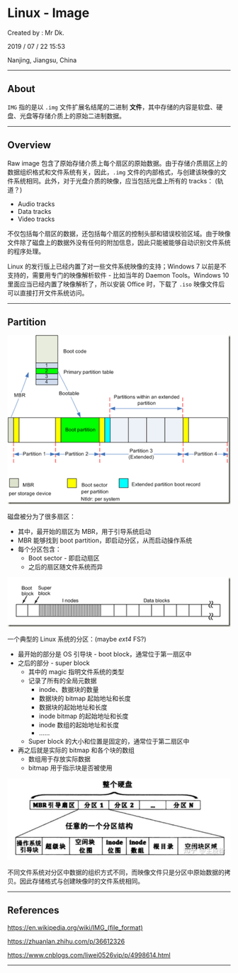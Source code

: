 # Linux - Image

Created by : Mr Dk.

2019 / 07 / 22 15:53

Nanjing, Jiangsu, China

---

## About

`IMG` 指的是以 `.img` 文件扩展名结尾的二进制 **文件**，其中存储的内容是软盘、硬盘、光盘等存储介质上的原始二进制数据。

---

## Overview

Raw image 包含了原始存储介质上每个扇区的原始数据。由于存储介质扇区上的数据组织格式和文件系统有关，因此，`.img` 文件的内部格式，与创建该映像的文件系统相同。此外，对于光盘介质的映像，应当包括光盘上所有的 tracks： (轨道？)

* Audio tracks
* Data tracks
* Video tracks

不仅包括每个扇区的数据，还包括每个扇区的控制头部和错误校验区域。由于映像文件除了磁盘上的数据外没有任何的附加信息，因此只能被能够自动识别文件系统的程序处理。

Linux 的发行版上已经内置了对一些文件系统映像的支持；Windows 7 以前是不支持的，需要用专门的映像解析软件 - 比如当年的 Daemon Tools。Windows 10 里面应当已经内置了映像解析了，所以安装 Office 时，下载了 `.iso` 映像文件后可以直接打开文件系统访问。

---

## Partition

![disk-partition](../img/disk-partition.png)

磁盘被分为了很多扇区：

* 其中，最开始的扇区为 MBR，用于引导系统启动
* MBR 能够找到 boot partition，即启动分区，从而启动操作系统
* 每个分区包含：
  * Boot sector - 即启动扇区
  * 之后的扇区随文件系统而异

![linux-partition](../img/linux-partition.png)

一个典型的 Linux 系统的分区：(maybe *ext4* FS?)

* 最开始的部分是 OS 引导块 - boot block，通常位于第一扇区中
* 之后的部分 - super block
  * 其中的 magic 指明文件系统的类型
  * 记录了所有的全局元数据
    * inode、数据块的数量
    * 数据块的 bitmap 起始地址和长度
    * 数据块的起始地址和长度
    * inode bitmap 的起始地址和长度
    * inode 数组的起始地址和长度
    * ......
  * Super block 的大小和位置是固定的，通常位于第二扇区中
* 再之后就是实际的 bitmap 和各个块的数组
  * 数组用于存放实际数据
  * bitmap 用于指示块是否被使用

![partition-structure](../img/partition-structure.png)

不同文件系统对分区中数据的组织方式不同，而映像文件只是分区中原始数据的拷贝。因此存储格式与创建映像时的文件系统相同。

---

## References

https://en.wikipedia.org/wiki/IMG_(file_format)

https://zhuanlan.zhihu.com/p/36612326

https://www.cnblogs.com/liwei0526vip/p/4998614.html

---

